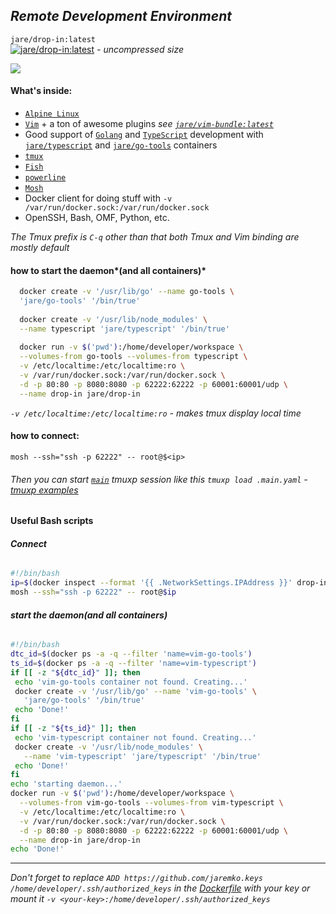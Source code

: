 ## *Remote Development Environment*
`jare/drop-in:latest`   
[![jare/drop-in:latest](https://badge.imagelayers.io/jare/drop-in:latest.svg)](https://imagelayers.io/?images=jare/drop-in:latest 'jare/drop-in:latest')  *- uncompressed size*

[![](http://i.imgur.com/RVTlBBO.png)](http://i.imgur.com/RVTlBBO.png)

#### What's inside:
  - [`Alpine Linux`](http://www.alpinelinux.org/)
  - [`Vim`](http://www.vim.org/) + a ton of awesome plugins *see [`jare/vim-bundle:latest`](https://hub.docker.com/r/jare/vim-bundle/)*
  - Good support of [`Golang`](https://golang.org/) and [`TypeScript`](http://www.typescriptlang.org/) development with [`jare/typescript`](https://hub.docker.com/r/jare/typescript/) and [`jare/go-tools`](https://hub.docker.com/r/jare/go-tools/) containers
  - [`tmux`](https://tmux.github.io/)
  - [`Fish`](http://fishshell.com/)
  - [`powerline`](https://github.com/powerline/powerline)
  - [`Mosh`](https://mosh.mit.edu/)
  - Docker client for doing stuff with `-v /var/run/docker.sock:/var/run/docker.sock`
  - OpenSSH, Bash, OMF, Python, etc.

*The Tmux prefix is `C-q` other than that both Tmux and Vim binding are mostly default*  
#### how to start the daemon*(and all containers)*
```sh
  docker create -v '/usr/lib/go' --name go-tools \
  'jare/go-tools' '/bin/true'
  
  docker create -v '/usr/lib/node_modules' \
  --name typescript 'jare/typescript' '/bin/true'
   
  docker run -v $('pwd'):/home/developer/workspace \
  --volumes-from go-tools --volumes-from typescript \
  -v /etc/localtime:/etc/localtime:ro \
  -v /var/run/docker.sock:/var/run/docker.sock \
  -d -p 80:80 -p 8080:8080 -p 62222:62222 -p 60001:60001/udp \
  --name drop-in jare/drop-in
```
  *`-v /etc/localtime:/etc/localtime:ro` - makes tmux display local time*
#### how to connect:  
  `mosh --ssh="ssh -p 62222" -- root@$<ip>`  
  
###### Then you can start [`main`](https://github.com/JAremko/drop-in/blob/master/.main.yaml) tmuxp session like this `tmuxp load .main.yaml` - [*tmuxp* examples](http://tmuxp.readthedocs.org/en/latest/examples.html)

#### Useful Bash scripts
###### **Connect**
```bash
#!/bin/bash
ip=$(docker inspect --format '{{ .NetworkSettings.IPAddress }}' drop-in)
mosh --ssh="ssh -p 62222" -- root@$ip
```  
###### **start the daemon(and all containers)**
```bash
#!/bin/bash
dtc_id=$(docker ps -a -q --filter 'name=vim-go-tools')
ts_id=$(docker ps -a -q --filter 'name=vim-typescript')
if [[ -z "${dtc_id}" ]]; then
 echo 'vim-go-tools container not found. Creating...'
 docker create -v '/usr/lib/go' --name 'vim-go-tools' \
   'jare/go-tools' '/bin/true'
 echo 'Done!'
fi
if [[ -z "${ts_id}" ]]; then
 echo 'vim-typescript container not found. Creating...'
 docker create -v '/usr/lib/node_modules' \
   --name 'vim-typescript' 'jare/typescript' '/bin/true'
 echo 'Done!'
fi
echo 'starting daemon...'
docker run -v $('pwd'):/home/developer/workspace \
  --volumes-from vim-go-tools --volumes-from vim-typescript \
  -v /etc/localtime:/etc/localtime:ro \
  -v /var/run/docker.sock:/var/run/docker.sock \
  -d -p 80:80 -p 8080:8080 -p 62222:62222 -p 60001:60001/udp \
  --name drop-in jare/drop-in
echo 'Done!'
```    
* * * * * * * * * * * * * * * * * * * * * * * * * * * * * * * * * * * * * * * * * * * * * * * * * * * * * * * * * * * 
*Don't forget to replace `ADD https://github.com/jaremko.keys /home/developer/.ssh/authorized_keys` in the [Dockerfile](https://hub.docker.com/r/jare/drop-in/~/dockerfile/) with your key or mount it `-v <your-key>:/home/developer/.ssh/authorized_keys`*

